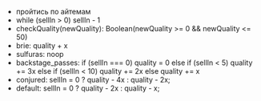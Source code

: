 - пройтись по айтемам
- while (sellIn > 0) sellIn - 1
- checkQuality(newQuality): Boolean(newQuality >= 0 && newQuality <= 50)
- brie: quality + x 
- sulfuras: noop
- backstage_passes: 
    if (sellIn === 0) quality = 0
    else if (sellIn < 5) quality += 3x
    else if (sellIn < 10) quality += 2x
    else quality += x
- conjured: sellIn = 0 ? quality - 4x : quality - 2x;
- default: sellIn = 0 ? quality - 2x : quality - x;